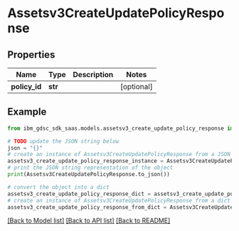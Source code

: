 # Assetsv3CreateUpdatePolicyResponse


## Properties

Name | Type | Description | Notes
------------ | ------------- | ------------- | -------------
**policy_id** | **str** |  | [optional] 

## Example

```python
from ibm_gdsc_sdk_saas.models.assetsv3_create_update_policy_response import Assetsv3CreateUpdatePolicyResponse

# TODO update the JSON string below
json = "{}"
# create an instance of Assetsv3CreateUpdatePolicyResponse from a JSON string
assetsv3_create_update_policy_response_instance = Assetsv3CreateUpdatePolicyResponse.from_json(json)
# print the JSON string representation of the object
print(Assetsv3CreateUpdatePolicyResponse.to_json())

# convert the object into a dict
assetsv3_create_update_policy_response_dict = assetsv3_create_update_policy_response_instance.to_dict()
# create an instance of Assetsv3CreateUpdatePolicyResponse from a dict
assetsv3_create_update_policy_response_from_dict = Assetsv3CreateUpdatePolicyResponse.from_dict(assetsv3_create_update_policy_response_dict)
```
[[Back to Model list]](../README.md#documentation-for-models) [[Back to API list]](../README.md#documentation-for-api-endpoints) [[Back to README]](../README.md)


